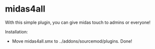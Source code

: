 midas4all
=========

With this simple plugin, you can give midas touch to admins or everyone!

Installation:
- Move midas4all.smx to ../addons/sourcemod/plugins. Done!
